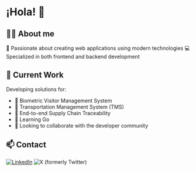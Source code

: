 # ¡Hola! 👋 

## 👨‍💻 About me
🚀 Passionate about creating web applications using modern technologies
💻 Specialized in both frontend and backend development

## 🚀 Current Work
Developing solutions for:
- 🔐 Biometric Visitor Management System
- 🚚 Transportation Management System (TMS)
- 🏁 End-to-end Supply Chain Traceability
- 🌱 Learning Go
- 👯 Looking to collaborate with the developer community

<!--
![JavaScript](https://img.shields.io/badge/-JavaScript-F7DF1E?style=flat-square&logo=javascript&logoColor=black)
![React](https://img.shields.io/badge/-React-61DAFB?style=flat-square&logo=react&logoColor=black)


## 📊 Mis Estadísticas de GitHub
![Estadísticas de GitHub](https://github-readme-stats.vercel.app/api?username=username&show_icons=true&theme=radical)
-->
## 📫 Contact
[![LinkedIn](https://img.shields.io/badge/-LinkedIn-0077B5?style=flat-square&logo=linkedin&logoColor=white)](https://www.linkedin.com/in/santiago-dellepiane-b829a952/)
![X (formerly Twitter)](https://img.shields.io/twitter/follow/sjdsan)

<!--
**santiagolp/santiagolp** is a ✨ _special_ ✨ repository because its `README.md` (this file) appears on your GitHub profile.

Here are some ideas to get you started:

- 🔭 I’m currently working on ...
- 🌱 I’m currently learning ...
- 👯 I’m looking to collaborate on ...
- 🤔 I’m looking for help with ...
- 💬 Ask me about ...
- 📫 How to reach me: ...
- 😄 Pronouns: ...
- ⚡ Fun fact: ...
-->
